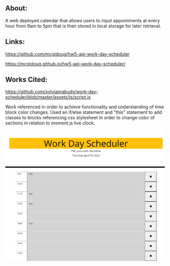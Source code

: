 ## About:

A web deployed calendar that allows users to input appointments at every hour from 9am to 5pm that is then stored in local storage for later retrieval.

## Links:

https://github.com/mcgidoug/hw5-api-work-day-scheduler

https://mcgidoug.github.io/hw5-api-work-day-scheduler/

## Works Cited:

https://github.com/sylviaprabudy/work-day-scheduler/blob/master/assets/js/script.js

Work referenced in order to achieve functionality and understanding of time block color changes. Used an if/else statement and "this" statement to add classes to blocks referencing css stylesheet in order to change color of sections in relation to moment.js live clock.

![Work Day Scheduler Screenshot](./hw5-work-day-scheduler-screenshot.png)
